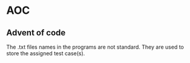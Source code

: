 # AOC
## Advent of code
The .txt files names in the programs are not standard. They are used to store the assigned test case(s). 
